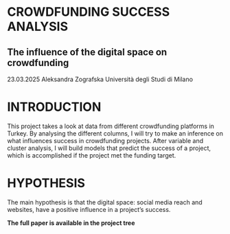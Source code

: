 
# CROWDFUNDING SUCCESS ANALYSIS
## The influence of the digital space on crowdfunding


23.03.2025
Aleksandra Zografska
Università degli Studi di Milano

# INTRODUCTION

This project takes a look at data from different crowdfunding platforms in Turkey. By analysing the different columns, I will try to make an inference on what influences success in crowdfunding projects. After variable and cluster analysis, I will build models that predict the success of a project, which is accomplished if the project met the funding target.


# HYPOTHESIS

The main hypothesis is that the digital space: social media reach and websites, have a positive influence in a project’s success.

**The full paper is available in the project tree**
